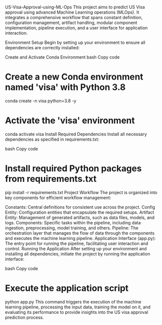 US-Visa-Approval-using-ML-Ops
This project aims to predict US Visa approval using advanced Machine Learning operations (MLOps). It integrates a comprehensive workflow that spans constant definition, configuration management, artifact handling, modular component implementation, pipeline execution, and a user interface for application interaction.

Environment Setup
Begin by setting up your environment to ensure all dependencies are correctly installed:

Create and Activate Conda Environment
bash
Copy code
# Create a new Conda environment named 'visa' with Python 3.8
conda create -n visa python=3.8 -y

# Activate the 'visa' environment
conda activate visa
Install Required Dependencies
Install all necessary dependencies as specified in requirements.txt:

bash
Copy code
# Install required Python packages from requirements.txt
pip install -r requirements.txt
Project Workflow
The project is organized into key components for efficient workflow management:

Constants: Central definitions for consistent use across the project.
Config Entity: Configuration entities that encapsulate the required setups.
Artifact Entity: Management of generated artifacts, such as data files, models, and logs.
Components: Specific tasks within the pipeline, including data ingestion, preprocessing, model training, and others.
Pipeline: The orchestration layer that manages the flow of data through the components and executes the machine learning pipeline.
Application Interface (app.py): The entry point for running the pipeline, facilitating user interaction and control.
Running the Application
After setting up your environment and installing all dependencies, initiate the project by running the application interface:

bash
Copy code
# Execute the application script
python app.py
This command triggers the execution of the machine learning pipeline, processing the input data, training the model on it, and evaluating its performance to provide insights into the US visa approval prediction process.
